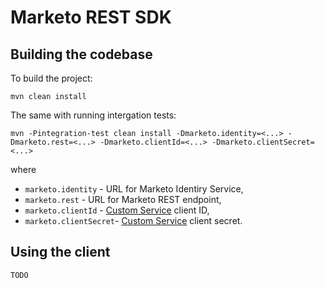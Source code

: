 # Marketo REST SDK

## Building the codebase

To build the project:

    mvn clean install
    
The same with running intergation tests:

    mvn -Pintegration-test clean install -Dmarketo.identity=<...> -Dmarketo.rest=<...> -Dmarketo.clientId=<...> -Dmarketo.clientSecret=<...>

where
  * `marketo.identity` - URL for Marketo Identiry Service,
  * `marketo.rest` - URL for Marketo REST endpoint,
  * `marketo.clientId` - [Custom Service](http://developers.marketo.com/documentation/rest/custom-service/) client ID,
  * `marketo.clientSecret`- [Custom Service](http://developers.marketo.com/documentation/rest/custom-service/) client secret.

## Using the client

    TODO
